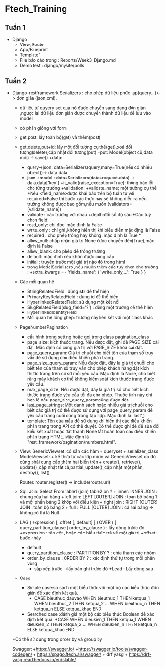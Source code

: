 # Ftech_Training
## Tuần 1
 * Django
   * View, Route
   * App/Blueprint
   * Template"
   * File báo cáo trong : Reports/Week3_Django.md
   * Demo test : django/mysite/polls
## Tuần 2 
* Django-restframework
		Serializers : cho phép dữ liệu phức tạp(query...)<-> đơn giản (json,xml).
    + dữ liệu từ quyery set qua nó được chuyển sang dạng đơn giản ,ngược lại dữ liệu 
đơn giản được chuyển thành dữ liệu để lưu vào model
    + có phần giống với form
    + get,post: lấy toàn bộ(get) và thêm(post)
    + get,delete,put+id: lấy một đối tượng cụ thể(get),xoá đối tượng(delete),cập nhật đối tượng(put)
        +put: Model(object cũ,data mới) -> save()
    +data:
        + query->json: data=Serializers(query,many=True(nếu có nhiều object))-> data.data
        + json->model : data=Serializers(data=request.data) -> data.data['key']
    +is_valid(raise_exception=True): thông báo lỗi cho từng trường 
    +validation:
        +validate_name: một trường cụ thể
            +Nếu  <field_name>được khai báo trên bộ tuần tự với required=False thì bước xác thực này sẽ không diễn ra nếu trường không được bao gồm,nếu muốn (validators=[validate_name])
        + validate : các trường với nhau
    +depth:đối số độ sâu
    +Các tuỳ  chọn field:
        + read_only: chỉ đọc ,mặc định là False
        + write_only : chỉ ghi ,không hiển thị khi biểu diễn mặc địng là False
        + required : cho phép trống hay không :mặc định là True *
        + allow_null: chấp nhận giá trị None được chuyển đến(True),mặc định là False
        + allow_blank: cho phép để trống trường
        + default: mặc định nếu khôn được cung cấp
        + initial : truyền trước một giá trị nào đó trong html
        + trong ModelSerializers ,nếu muốn thêm các tuỳ chọn cho trường  :
            +extra_kwargs = {
            'fields_name': {
                'write_only,...': True
            }
            }

    + Các mối quan hệ
        + StringRelatedField : dùng __str__ để thể hiện
        + PrimaryKeyRelatedField : dùng id để thể hiển
        + HyperlinkedRelatedField: sử dụng một kết nối
        + SlugRelatedField(slug_field='?') : dùng một trường để thể hiện
        + HyperlinkedIdentityField
        + Mối quan hệ lồng ghép: trường này liên kết với một class khác


   + PageNumberPagination
        + cấu hình trong setting hoặc gọi trong class pagination_class
        + page_size:  kích thước trang. Nếu được đặt, ghi đè PAGE_SIZE cài đặt. Mặc định có cùng giá trị với PAGE_SIZE khóa cài đặt.
        + page_query_param: Giá trị chuỗi cho biết tên của tham số truy vấn để sử dụng cho điều khiển phân trang.
        + page_size_query_param: Nếu được đặt, đây là giá trị chuỗi cho biết tên của tham số truy vấn cho phép khách hàng đặt kích thước trang trên cơ sở mỗi yêu 	cầu. Mặc định là None, cho biết rằng máy khách có thể không kiểm soát kích thước trang được yêu cầu.
        + max_page_size: Nếu được đặt, đây là giá trị số cho biết kích thước trang được yêu cầu tối đa cho phép. Thuộc tính này chỉ hợp lệ nếu page_size_query_paramcũng được đặt.
        + last_page_strings: Một danh sách hoặc nhiều giá trị chuỗi cho biết các giá trị có thể được sử dụng với page_query_param để yêu cầu trang cuối cùng trong tập hợp. Mặc định là('last',)
        + template: Tên của mẫu để sử dụng khi hiển thị các điều khiển phân trang trong API có thể duyệt. Có thể được ghi đè để sửa đổi kiểu kết xuất hoặc đặt thành None tắt hoàn toàn các điều khiển phân trang HTML. Mặc định là "rest_framework/pagination/numbers.html".

    + View:
        GenericViewset: có sẵn các hàm 
            + queryset
            + serializer_class
        ModelViewset: 
            + kế thừa từ các lớp mixin và GenericViewset do đó cũng phải cung cấp thêm hai biến trên
            + create(), retrieve(), update()_cập nhật tất cả,partial_update()_cập nhật một phần, destroy(), list()

        Router:
            router.register() -> include(router.url)



    + Sql:
        Join: Select From table1 (join) table2 on ?
            + inner: INNER JOIN : chung của hai bảng
            + left join: LEFT [OUTER] JOIN : toàn bộ bảng 1 và một phần bảng 2 khớp với điều kiện
            + right join : RIGHT [OUTER] JOIN : toàn bộ bảng 2
            + full : FULL [OUTER] JOIN  : cả hai bảng 
            -> không có thì là Null


    + LAG ( expression [, offset [, default] ] ) OVER ( [ query_partition_clause ] order_by_clause ) : lấy dòng trước đó
        +expression : tên cột , hoặc các biểu thức trả về một giá trị
        +offset: bước nhảy
        + default
        + query_partition_clause : PARTITION BY ? : chia thành các nhóm 
        + order_by_clause : ORDER BY ? : xác định thứ tự trong mỗi phân vùng
            + sắp xếp trước ->lấy bản ghi trước đó
        +Lead : Lấy dòng sau

    + Case
        + Simple case:so sánh một biểu thức với một bộ các biểu thức đơn giản để xác định kết quả.
            + CASE bieuthuc_dauvao
                WHEN bieuthuc_1 THEN ketqua_1
                WHEN bieuthuc_2 THEN ketqua_2
                ...
                WHEN bieuthuc_n THEN ketqua_n
                ELSE ketqua_khac
                END
        + Searched case :đánh giá một bộ các biểu thức Boolean để xác định kết quả.
                +CASE
                WHEN dieukien_1 THEN ketqua_1
                WHEN dieukien_2 THEN ketqua_2
                ...
                WHEN dieukien_n THEN ketqua_n
                ELSE ketqua_khac
                END

    +Có thể sử dụng trong order by và group by



    Swagger:
          +https://swagger.io/
          +https://swagger.io/tools/swagger-codegen/
          + https://spago.ftech.ai/swagger/
          + drf yasg
          + https://drf-yasg.readthedocs.io/en/stable/
